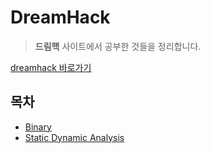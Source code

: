 # DreamHack

> **드림핵** 사이트에서 공부한 것들을 정리합니다.

[dreamhack 바로가기](https://dreamhack.io)

## 목차
- [Binary](./binary.md)
- [Static Dynamic Analysis](./Static%20Dynamic%20Analysis.md)